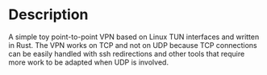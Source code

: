 # Description
A simple toy point-to-point VPN based on Linux TUN interfaces and written in Rust. The VPN works on TCP and not on UDP because TCP connections can be easily handled with ssh redirections and other tools that require more work to be adapted when UDP is involved.

